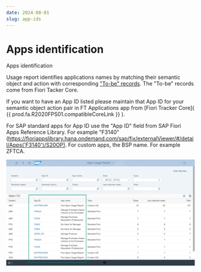 ```yaml
---
date: 2024-08-01
slug: app-ids
---
```

# Apps identification

Apps identification

<!-- more -->

Usage report identifies applications names by matching their semantic object and action with corresponding ["To-be" records](to-be-records.md). The "To-be" records come from Fiori Tacker Core.

If you want to have an App ID listed please maintain that App ID for your semantic object action pair in FT Applications app from [Fiori Tracker Core]( {{ prod.fa.R2020FPS01.compatibleCoreLink }} ).

For SAP standard apps for App ID use the "App ID" field from SAP Fiori Apps Reference Library. For example "F3140" (https://fioriappslibrary.hana.ondemand.com/sap/fix/externalViewer/#/detail/Apps('F3140')/S20OP). For custom apps, the BSP name. For example ZFTCA.  

[![](res/app-ids.png)](res/app-ids.png)




